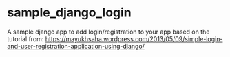 # sample_django_login
A sample django app to add login/registration to your app 
based on the tutorial from:
https://mayukhsaha.wordpress.com/2013/05/09/simple-login-and-user-registration-application-using-django/

